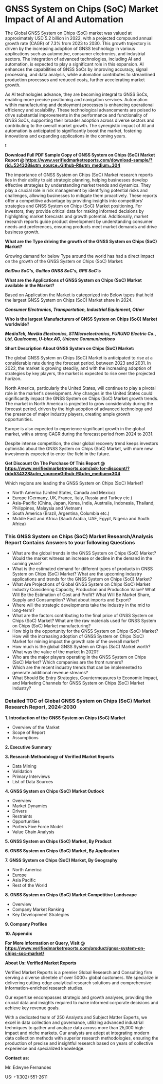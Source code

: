 <meta name="title" content="Global GNSS System on Chips (SoC) Market Impact of AI and Automation"><meta name="description" content="The Global GNSS System on Chips (SoC) market was valued at approximately USD 5.2 billion in 2022, with a projected compound annual growth rate (CAGR) of 7.3% from 2023"><meta name="title" content="GNSS System on Chips (SoC) Market Size, Share, Scope, Trends, Growth, Opportunities, Analysis, Forecast"><h1>GNSS System on Chips (SoC) Market Impact of AI and Automation</h1><p>The Global GNSS System on Chips (SoC) market was valued at approximately USD 5.2 billion in 2022, with a projected compound annual growth rate (CAGR) of 7.3% from 2023 to 2030. This growth trajectory is driven by the increasing adoption of GNSS technology in various applications such as automotive, consumer electronics, and industrial sectors. The integration of advanced technologies, including AI and automation, is expected to play a significant role in this expansion. AI enhances the capabilities of GNSS SoCs by improving accuracy, signal processing, and data analysis, while automation contributes to streamlined production processes and reduced costs, further accelerating market growth.</p><p>As AI technologies advance, they are becoming integral to GNSS SoCs, enabling more precise positioning and navigation services. Automation within manufacturing and deployment processes is enhancing operational efficiency and scalability. These technological advancements are poised to drive substantial improvements in the performance and functionality of GNSS SoCs, supporting their broader adoption across diverse sectors and contributing to the overall market growth. The synergistic impact of AI and automation is anticipated to significantly boost the market, fostering innovations and expanding applications in the coming years.</p>t</p><p id="" class=""><strong>Download Full PDF Sample Copy of GNSS System on Chips (SoC) Market Report @ <a href="https://www.verifiedmarketreports.com/download-sample/?rid=534328&utm_source=Github-R&utm_medium=304" target="_blank">https://www.verifiedmarketreports.com/download-sample/?rid=534328&utm_source=Github-R&utm_medium=304</a></strong></p><p>The importance of&nbsp;GNSS System on Chips (SoC) Market research reports lies in their ability to aid strategic planning, helping businesses develop effective strategies by understanding market trends and dynamics. They play a crucial role in risk management by identifying potential risks and challenges, allowing businesses to mitigate them proactively. These reports offer a competitive advantage by providing insights into competitors' strategies and GNSS System on Chips (SoC) Market positioning. For investors, they provide critical data for making informed decisions by highlighting market forecasts and growth potential. Additionally, market research reports guide product development by understanding consumer needs and preferences, ensuring products meet market demands and drive business growth.</p><p><strong>What are the&nbsp;Type driving the growth of the GNSS System on Chips (SoC) Market?</strong></p><p id="" class="">Growing demand for below Type around the world has had a direct impact on the growth of the GNSS System on Chips (SoC) Market:</p><em><strong>BeiDou SoC's, Galileo GNSS SoC's, GPS SoC's</strong></em></p><strong>What are the&nbsp;Applications&nbsp;of GNSS System on Chips (SoC) Market available in the Market?</strong></p><p id="" class="">Based on Application the Market is categorized into Below types that held the largest GNSS System on Chips (SoC) Market share In 2024.</p><em><strong>Consumer Electronics, Transportation, Industrial Equipment, Other</strong></em></p><strong>Who is the largest Manufacturers of GNSS System on Chips (SoC) Market worldwide?</strong></p><p><em><strong>MediaTek, Navika Electronics, STMicroelectronics, FURUNO Electric Co., Ltd, Qualcomm, U-blox AG, Unicore Communications</strong></em></p><p id="" class=""><strong>Short Description About GNSS System on Chips (SoC) Market:</strong></p><p>The global GNSS System on Chips (SoC) Market is anticipated to rise at a considerable rate during the forecast period, between 2023 and 2031. In 2022, the market is growing steadily, and with the increasing adoption of strategies by key players, the market is expected to rise over the projected horizon.</p><p>North America, particularly the United States, will continue to play a pivotal role in the market's development. Any changes in the United States could significantly impact the GNSS System on Chips (SoC) Market growth trends. The market in North America is projected to grow considerably during the forecast period, driven by the high adoption of advanced technology and the presence of major industry players, creating ample growth opportunities.</p><p>Europe is also expected to experience significant growth in the global market, with a strong CAGR during the forecast period from 2024 to 2031.</p><p>Despite intense competition, the clear global recovery trend keeps investors optimistic about the GNSS System on Chips (SoC) Market, with more new investments expected to enter the field in the future.</p><p id="" class=""><strong>Get Discount On The Purchase Of This Report @ <a href="https://www.verifiedmarketreports.com/ask-for-discount/?rid=534328&utm_source=Github-R&utm_medium=304" target="_blank">https://www.verifiedmarketreports.com/ask-for-discount/?rid=534328&utm_source=Github-R&utm_medium=304</a></strong></p>Which regions are leading the GNSS System on Chips (SoC) Market?</p><ul><li>North America (United States, Canada and Mexico)</li><li>Europe (Germany, UK, France, Italy, Russia and Turkey etc.)</li><li>Asia-Pacific (China, Japan, Korea, India, Australia, Indonesia, Thailand, Philippines, Malaysia and Vietnam)</li><li>South America (Brazil, Argentina, Columbia etc.)</li><li>Middle East and Africa (Saudi Arabia, UAE, Egypt, Nigeria and South Africa)</li></ul><h3 id="" class="">This GNSS System on Chips (SoC) Market Research/Analysis Report Contains Answers to your following Questions</h3><ul><li>What are the global trends in the GNSS System on Chips (SoC) Market? Would the market witness an increase or decline in the demand in the coming years?</li><li>What is the estimated demand for different types of products in GNSS System on Chips (SoC) Market? What are the upcoming industry applications and trends for the GNSS System on Chips (SoC) Market?</li><li>What Are Projections of Global GNSS System on Chips (SoC) Market Industry Considering Capacity, Production and Production Value? What Will Be the Estimation of Cost and Profit? What Will Be Market Share, Supply and Consumption? What about imports and Export?</li><li>Where will the strategic developments take the industry in the mid to long-term?</li><li>What are the factors contributing to the final price of GNSS System on Chips (SoC) Market? What are the raw materials used for GNSS System on Chips (SoC) Market manufacturing?</li><li>How big is the opportunity for the GNSS System on Chips (SoC) Market? How will the increasing adoption of GNSS System on Chips (SoC) Market for mining impact the growth rate of the overall market?</li><li>How much is the global GNSS System on Chips (SoC) Market worth? What was the value of the market In 2020?</li><li>Who are the major players operating in the GNSS System on Chips (SoC) Market? Which companies are the front runners?</li><li>Which are the recent industry trends that can be implemented to generate additional revenue streams?</li><li>What Should Be Entry Strategies, Countermeasures to Economic Impact, and Marketing Channels for GNSS System on Chips (SoC) Market Industry?</li></ul><h3 id="" class="">Detailed TOC of Global GNSS System on Chips (SoC) Market Research Report, 2024-2030</h3><p id="" class=""><strong>1. Introduction of the GNSS System on Chips (SoC) Market</strong></p><ul><li>Overview of the Market</li><li>Scope of Report</li><li>Assumptions</li></ul><p id="" class=""><strong>2. Executive Summary</strong></p><p id="" class=""><strong>3. Research Methodology of Verified Market Reports</strong></p><ul><li>Data Mining</li><li>Validation</li><li>Primary Interviews</li><li>List of Data Sources</li></ul><p id="" class=""><strong>4. GNSS System on Chips (SoC) Market Outlook</strong></p><ul><li>Overview</li><li>Market Dynamics</li><li>Drivers</li><li>Restraints</li><li>Opportunities</li><li>Porters Five Force Model</li><li>Value Chain Analysis</li></ul><p id="" class=""><strong>5. GNSS System on Chips (SoC) Market, By Product</strong></p><p id="" class=""><strong>6. GNSS System on Chips (SoC) Market, By Application</strong></p><p id="" class=""><strong>7. GNSS System on Chips (SoC) Market, By Geography</strong></p><ul><li>North America</li><li>Europe</li><li>Asia Pacific</li><li>Rest of the World</li></ul><p id="" class=""><strong>8. GNSS System on Chips (SoC) Market Competitive Landscape</strong></p><ul><li>Overview</li><li>Company Market Ranking</li><li>Key Development Strategies</li></ul><p id="" class=""><strong>9. Company Profiles</strong></p><p id="" class=""><strong>10. Appendix</strong></p><p id="" class=""><strong>For More Information or Query, Visit @ <a href="https://www.verifiedmarketreports.com/product/gnss-system-on-chips-soc-market/" target="_blank">https://www.verifiedmarketreports.com/product/gnss-system-on-chips-soc-market/</a></strong></p><p id="" class=""><strong>About Us: Verified Market Reports</strong></p><p id="" class="">Verified Market Reports is a premier Global Research and Consulting firm serving a diverse clientele of over 5000+ global customers. We specialize in delivering cutting-edge analytical research solutions and comprehensive information-enriched research studies.</p><p id="" class="">Our expertise encompasses strategic and growth analyses, providing the crucial data and insights required to make informed corporate decisions and achieve key revenue goals.</p><p id="" class="">With a dedicated team of 250 Analysts and Subject Matter Experts, we excel in data collection and governance, utilizing advanced industrial techniques to gather and analyze data across more than 25,000 high-impact and niche markets. Our analysts are adept at integrating modern data collection methods with superior research methodologies, ensuring the production of precise and insightful research based on years of collective experience and specialized knowledge.</p><p id="" class=""><strong>Contact us:</strong></p><p id="" class="">Mr. Edwyne Fernandes</p><p id="" class="">US: +1(302) 551-2611</p>